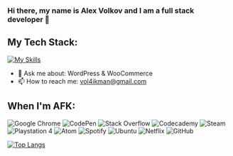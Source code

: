 ### Hi there, my name is Alex Volkov and I am a full stack developer 👋

## My Tech Stack:
[![My Skills](https://skillicons.dev/icons?i=js,jquery,vuejs,html,css,sass,bootstrap,github,git,wordpress,laravel,php,docker,linux,mysql,postman,vscode,webpack)](https://skillicons.dev)

- 💬 Ask me about: WordPress & WooCommerce
- 📫 How to reach me: vol4ikman@gmail.com

## When I'm AFK:
![Google Chrome](https://img.shields.io/badge/Google%20Chrome-4285F4?style=for-the-badge&logo=GoogleChrome&logoColor=white)
![CodePen](https://img.shields.io/badge/Codepen-000000?style=for-the-badge&logo=codepen&logoColor=white)
![Stack Overflow](https://img.shields.io/badge/-Stackoverflow-FE7A16?style=for-the-badge&logo=stack-overflow&logoColor=white)
![Codecademy](https://img.shields.io/badge/Codecademy-FFF0E5?style=for-the-badge&logo=codecademy&logoColor=1F243A)
![Steam](https://img.shields.io/badge/steam-%23000000.svg?style=for-the-badge&logo=steam&logoColor=white)
![Playstation 4](https://img.shields.io/badge/Playstation%204-003791?style=for-the-badge&logo=playstation-4&logoColor=white)
![Atom](https://img.shields.io/badge/Atom-%2366595C.svg?style=for-the-badge&logo=atom&logoColor=white)
![Spotify](https://img.shields.io/badge/Spotify-1ED760?style=for-the-badge&logo=spotify&logoColor=white)
![Ubuntu](https://img.shields.io/badge/Ubuntu-E95420?style=for-the-badge&logo=ubuntu&logoColor=white)
![Netflix](https://img.shields.io/badge/Netflix-E50914?style=for-the-badge&logo=netflix&logoColor=white)
![GitHub](https://img.shields.io/badge/github-%23121011.svg?style=for-the-badge&logo=github&logoColor=white)

[![Top Langs](https://github-readme-stats.vercel.app/api/top-langs/?username=vol4ikman&layout=donut-vertical)](https://github.com/anuraghazra/github-readme-stats)

